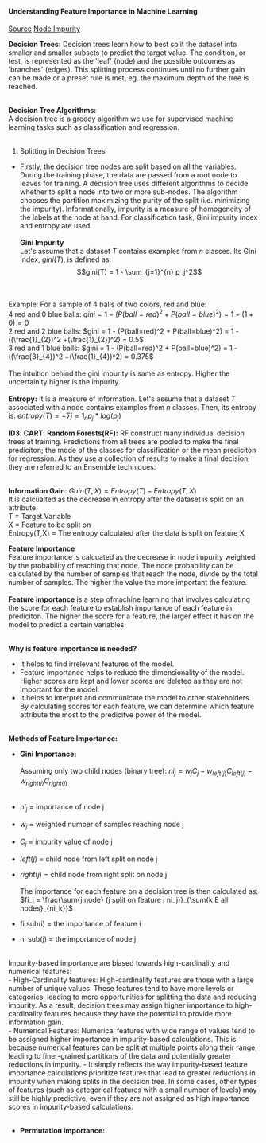 #### Understanding Feature Importance in Machine Learning

[Source](https://towardsdatascience.com/the-mathematics-of-decision-trees-random-forest-and-feature-importance-in-scikit-learn-and-spark-f2861df67e3)
[Node Impurity](https://www.baeldung.com/cs/impurity-entropy-gini-index)


**Decision Trees:** Decision trees learn how to best split the dataset into smaller and smaller subsets to predict the target value. The condition, or test, is represented as the 'leaf' (node) and the possible outcomes as 'branches' (edges). This splitting process continues until no further gain can be made or a preset rule is met, eg. the maximum depth of the tree is reached. <br /><br />

**Decision Tree Algorithms:** <br />
A decision tree is a greedy algorithm we use for supervised machine learning tasks such as classification and regression. <br /> <br />
1) Splitting in Decision Trees <br />
- Firstly, the decision tree nodes are split based on all the variables. During the training phase, the data are passed from a root node to leaves for training. A decision tree uses different algorithms to decide whether to split a node into two or more sub-nodes. The algorithm chooses the partition maximizing the purity of the split (i.e. minimizing the impurity). Informationally, impurity is a measure of homogeneity of the labels at the node at hand. For classification task, Gini impurity index and entropy are used. <br /><br />
**Gini Impurity** <br />
Let's assume that a dataset $T$ contains examples from $n$ classes. Its Gini Index, $gini(T)$, is defined as: <br />
$$gini(T) = 1 - \sum_{j=1}^{n} p_j^2$$

<br /><br />
Example: For a sample of 4 balls of two colors, red and blue: <br />
4 red and 0 blue balls:
$gini = 1 - (P(ball=red)^2 + P(ball=blue)^2) = 1 - (1+0) = 0$ <br />
2 red and 2 blue balls:
$gini = 1 - (P(ball=red)^2 + P(ball=blue)^2) = 1 - ((\frac{1}_{2})^2 +(\frac{1}_{2})^2) = 0.5$ <br />
3 red and 1 blue balls: 
$gini = 1 - (P(ball=red)^2 + P(ball=blue)^2) = 1 - ((\frac{3}_{4})^2 +(\frac{1}_{4})^2) = 0.375$ <br /> <br />
The intuition behind the gini impurity is same as entropy. Higher the uncertainity higher is the impurity.
<br /><br />
**Entropy:** It is a measure of information. Let's assume that a dataset $T$ associated with a node contains examples from $n$ classes. Then, its entropy is:
$entropy(T) = - \sum{j=1}_{n} p_j*log(p_j)$

**ID3**:
**CART**:
**Random Forests(RF):** RF construct many individual decision trees at training. Predictions from all trees are  pooled to make the final prediciton; the mode of the classes for classification or the mean prediciton for regression. As they use a collection of results to make a final decision, they are referred to an Ensemble techniques. <br /><br />

**Information Gain**: $Gain(T,X) = Entropy(T) - Entropy(T,X)$ <br />
It is calcualted as the decrease in entropy after the dataset is split on an attribute. <br />
T = Target Variable <br />
X = Feature to be split on <br />
Entropy(T,X) = The entropy calculated after the data is split on feature X <br />

**Feature Importance** <br />
Feature importance is calcuated as the decrease in node impurity weighted by the probability of reaching that node. The node probability can be calculated by the number of samples that reach the node, divide by the total number of samples. The higher the value the more important the feature. <br /><br />
**Feature importance** is a step ofmachine learning that involves calculating the score for each feature to establish importance of  each feature in prediciton. The higher the score for a feature, the larger effect it has on the model to predict a certain variables.<br /><br />

**Why is feature importance is needed?** <br />
- It helps to find irrelevant features of the model.
- Feature importance helps to reduce the dimensionality of the model. Higher scores are kept and lower scores are deleted as they are not important for the model.
- It helps to interpret and communicate the model to other stakeholders. By calculating scores for each feature, we can determine which feature attribute the most to the predicitve power of the model.
  <br /><br />

**Methods of Feature Importance:**
- **Gini Importance:** <br /><br />
Assuming only two child nodes (binary tree): $ni_j = w_jC_j - w_{left(j)}C_{left(j)} - w_{right(j)}C_{right(j)}$ <br /><br />
- $ni_j$ = importance of node j <br />
- $w_j$ = weighted number of samples reaching node j <br />
- $C_j$ = impurity value of node j <br />
- $left(j)$ = child node from left split on node j <br />
- $right(j)$ = child node from right split on node j <br /><br />
  The importance for each feature on a decision tree is then calculated as: <br />
  $fi_i = \frac{\sum{j:node} (j split on feature i ni_j)}_{\sum{k E all nodes}_{ni_k}}$

- fi sub(i) = the importance of feature i
- ni sub(j) = the importance of node j
 
<br />
Impurity-based importance are biased towards high-cardinality and numerical features: <br />
- High-Cardinality features: High-cardinality features are those with a large number of unique values. These features tend to have more levels or categories, leading to more opportunities for splitting the data and reducing impurity. As a result, decision trees may assign higher importance to high-cardinality features because they have the potential to provide more information gain. <br />
- Numerical Features: Numerical features with wide range of values tend to be assigned higher importance in impurity-based calculations. This is because numerical features can be split at multiple points along their range, leading to finer-grained partitions of the data and potentially greater reductions in impurity.
-  It simply reflects the way impurity-based feature importance calculations prioritize features that lead to greater reductions in impurity when making splits in the decision tree. In some cases, other types of features (such as categorical features with a small number of levels) may still be highly predictive, even if they are not assigned as high importance scores in impurity-based calculations. <br /><br />


- **Permutation importance:**
